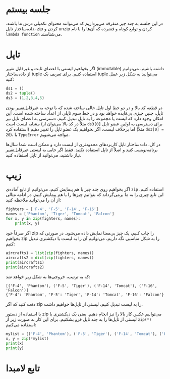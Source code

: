 # جلسه بیستم

در این جلسه به چند چیز متفرقه می‌پردازیم که می‌توانند محتوای تکمیلی درس ما باشند. داده‌ساختار تاپل، zip کردن و unzip کردن و توابع کوتاه و فشرده که آن‌ها را با نام `lambda function` می‌شناسند.
# تاپل
اگر بخواهیم لیستی با اعضای ثابت و غیرقابل تغییر (immutable) داشته باشیم، می‌توانیم از داده‌ساختار tuple استفاده کنیم. برای تعریف یک tuple می‌توانید به شکل زیر عمل کنید:
```python
ds1 = ()
ds2 = tuple()
ds3 = (1,2,3,4,5)
```
در قطعه کد بالا و در دو خط اول تاپل خالی ساخته شده که با توجه به غیرقابل‌تغییر بودن تاپل، چنین چیزی بی‌فایده خواهد بود و در خط سوم تاپلی از اعداد ساخته شده است. این امکان وجود دارد که لیست یا مجموعه را به تاپل تبدیل کنیم. دسترسی به اعضای تاپل نیز مشابه لیست است (مثلاً در کد بالا می‌توان از `ds3[0]` برای دسترسی به اولین عضو تاپل استفاده کرد) اما برخلاف لیست، اگر بخواهیم یک عضو تاپل را تغییر دهیم (مثلاً `ds3[0] = 20`)، با `TypeError` مواجه می‌شویم.

در کل، داده‌ساختار تاپل کاربردهای محدودتری از لیست دارد و ممکن است شما سال‌ها برنامه‌نویسی کنید و اصلاً از تاپل استفاده نکنید. فقط اگر جایی به لیستی غیرقابل‌تغییر نیاز داشتید، می‌توانید از تاپل استفاده کنید.

# زیپ
اگر بخواهیم روی چند چیز با هم پیمایش کنیم، می‌توانیم از تابع آماده‌ی `zip` استفاده کنیم. این تابع چیزی را به ما برمی‌گرداند که بتوانیم چیزها را با هم پیمایش کنیم. در ادامه مثالی از آن را می‌توانید ملاحظه کنید:
```python
fighters = ['F-4', 'F-5', 'F-14', 'F-16']
names = ['Phantom', 'Tiger', 'Tomcat', 'Falcon']
for x, y in zip(fighters, names):
    print(x, y)
```
اگر صرفاً خود zip را چاپ کنیم، یک چیز بی‌معنا نمایش داده می‌شود. در صورتی که بخواهیم zip را به شکل مناسبی نگه داریم، می‌توانیم آن را به لیست یا دیکشنری تبدیل کنیم:
```python
aircrafts1 = list(zip(fighters, names))
aircrafts2 = dict(zip(fighters, names))
print(aircrafts1)
print(aircrafts2)
```
که به ترتیب، خروجی‌‌ها به شکل زیر خواهد شد:
```
[('F-4', 'Phantom'), ('F-5', 'Tiger'), ('F-14', 'Tomcat'), ('F-16', 'Falcon')]
{'F-4': 'Phantom', 'F-5': 'Tiger', 'F-14': 'Tomcat', 'F-16': 'Falcon'}
```
دفت کنید که اگر zip را به لیست تبدیل کنیم، لیستی از تاپل‌ها خواهیم داشت.

با استفاده از دستور zip می‌توانیم عکس کار بالا را نیز انجام دهیم. یعنی یک دیکشنری یا لیستی از تاپل‌ها را به چند تاپل فرو بشکنیم. برای این کار به صورت زیر از `zip(*)` استفاده می‌کنیم:
```python
mylist = [('F-4', 'Phantom'), ('F-5', 'Tiger'), ('F-14', 'Tomcat'), ('F-16', 'Falcon')]
x, y = zip(*mylist)
print(x)
print(y)
```

# تابع لامبدا
